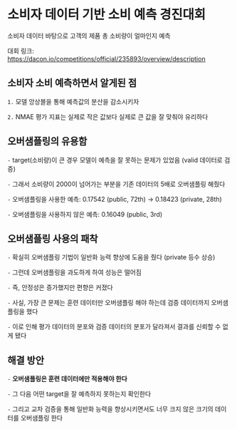 # 소비자 데이터 기반 소비 예측 경진대회

소비자 데이터 바탕으로 고객의 제품 총 소비량이 얼마인지 예측

대회 링크: https://dacon.io/competitions/official/235893/overview/description

## 소비자 소비 예측하면서 알게된 점

`1.` 모델 앙상블을 통해 예측값의 분산을 감소시키자

`2.` NMAE 평가 지표는 실제로 작은 값보다 실제로 큰 값을 잘 맞춰야 유리하다

## 오버샘플링의 유용함

`-` target(소비량)이 큰 경우 모델이 예측을 잘 못하는 문제가 있었음 (valid 데이터로 검증)

`-` 그래서 소비량이 2000이 넘어가는 부분을 기존 데이터의 5배로 오버샘플링 해줬다

`-` 오버샘플링을 사용한 예측: 0.17542 (public, 72th) $\to$  0.18423 (private, 28th)

`-` 오버샘플링을 사용하지 않은 예측: 0.16049 (public, 3rd)

## 오버샘플링 사용의 패착

`-` 확실히 오버샘플링 기법이 일반화 능력 향상에 도움을 줬다 (private 등수 상승)

`-` 그런데 오버샘플링을 과도하게 하여 성능은 떨어짐

`-` 즉, 안정성은 증가했지만 편향은 커졌다

`-` 사실, 가장 큰 문제는 훈련 데이터만 오버샘플링 해야 하는데 검증 데이터까지 오버샘플링을 했다

`-` 이로 인해 평가 데이터의 분포와 검증 데이터의 분포가 달라져서 결과를 신뢰할 수 없게 됐다

## 해결 방안

`-` **오버샘플링은 훈련 데이터에만 적용해야 한다**

`-` 그 다음 어떤 target을 잘 예측하지 못하는지 확인한다

`-` 그리고 교차 검증을 통해 일반화 능력을 향상시키면서도 너무 크지 않은 크기의 데이터를 오버샘플링 한다
